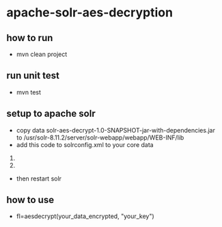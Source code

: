 # apache-solr-aes-decryption

## how to run
- mvn clean project

## run unit test
- mvn test

## setup to apache solr
- copy data solr-aes-decrypt-1.0-SNAPSHOT-jar-with-dependencies.jar to /usr/solr-8.11.2/server/solr-webapp/webapp/WEB-INF/lib
- add this code to solrconfig.xml to your core data
1. <lib dir="${solr.install.dir:../../../..}/server/solr-webapp/webapp/WEB-INF/lib/" regex="solr-aes-decrypt-.*\.jar" />
2. <valueSourceParser name="aesdecrypt" class="com.example.solr.AESDecryptFunction" />
- then restart solr

## how to use
- fl=aesdecrypt(your_data_encrypted, "your_key")